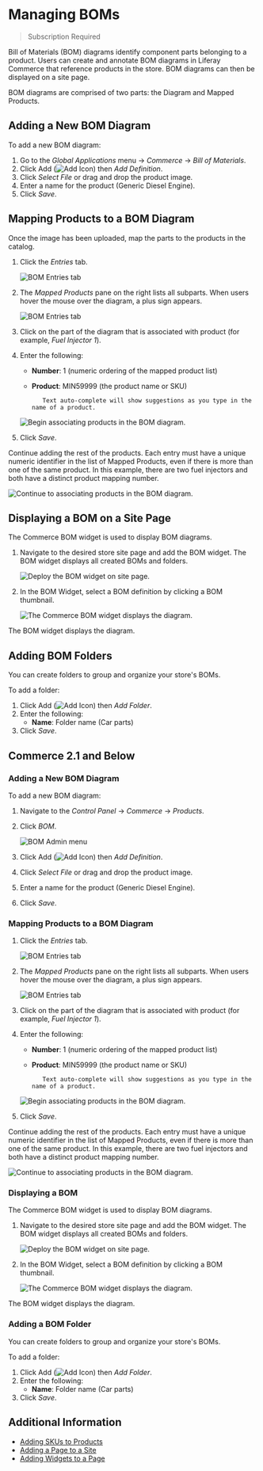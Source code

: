# Managing BOMs

> Subscription Required

Bill of Materials (BOM) diagrams identify component parts belonging to a product. Users can create and annotate BOM diagrams in Liferay Commerce that reference products in the store. BOM diagrams can then be displayed on a site page.

BOM diagrams are comprised of two parts: the Diagram and Mapped Products.

## Adding a New BOM Diagram

To add a new BOM diagram:

1. Go to the _Global Applications_ menu &rarr; _Commerce_ &rarr; _Bill of Materials_.
1. Click Add (![Add Icon](../../../images/icon-add.png)) then _Add Definition_.
1. Click _Select File_ or drag and drop the product image.
1. Enter a name for the product (Generic Diesel Engine).
1. Click _Save_.

## Mapping Products to a BOM Diagram

Once the image has been uploaded, map the parts to the products in the catalog.

1. Click the _Entries_ tab.

    ![BOM Entries tab](./managing-boms/images/02.png)

1. The _Mapped Products_ pane on the right lists all subparts. When users hover the mouse over the diagram, a plus sign appears.

    ![BOM Entries tab](./managing-boms/images/03.png)

1. Click on the part of the diagram that is associated with product (for example, _Fuel Injector 1_).

1. Enter the following:

    * **Number**: 1 (numeric ordering of the mapped product list)
    * **Product**: MIN59999 (the product name or SKU)

      ```tip::
         Text auto-complete will show suggestions as you type in the name of a product.
      ```

    ![Begin associating products in the BOM diagram.](./managing-boms/images/04.png)

1. Click _Save_.

Continue adding the rest of the products. Each entry must have a unique numeric identifier in the list of Mapped Products, even if there is more than one of the same product. In this example, there are two fuel injectors and both have a distinct product mapping number.

![Continue to associating products in the BOM diagram.](./managing-boms/images/05.png)

## Displaying a BOM on a Site Page

The Commerce BOM widget is used to display BOM diagrams.

1. Navigate to the desired store site page and add the BOM widget. The BOM widget displays all created BOMs and folders.

    ![Deploy the BOM widget on site page.](./managing-boms/images/06.png)

1. In the BOM Widget, select a BOM definition by clicking a BOM thumbnail.

    ![The Commerce BOM widget displays the diagram.](./managing-boms/images/07.png)

The BOM widget displays the diagram.

## Adding BOM Folders

You can create folders to group and organize your store's BOMs.

To add a folder:

1. Click Add (![Add Icon](../../../images/icon-add.png)) then _Add Folder_.
1. Enter the following:
    * **Name**: Folder name (Car parts)
1. Click _Save_.

## Commerce 2.1 and Below

### Adding a New BOM Diagram

To add a new BOM diagram:

1. Navigate to the _Control Panel_ &rarr; _Commerce_ &rarr; _Products_.
1. Click _BOM_.

    ![BOM Admin menu](./managing-boms/images/01.png)

1. Click Add (![Add Icon](../../../images/icon-add.png)) then _Add Definition_.
1. Click _Select File_ or drag and drop the product image.
1. Enter a name for the product (Generic Diesel Engine).
1. Click _Save_.

### Mapping Products to a BOM Diagram

1. Click the _Entries_ tab.

    ![BOM Entries tab](./managing-boms/images/02.png)

1. The _Mapped Products_ pane on the right lists all subparts. When users hover the mouse over the diagram, a plus sign appears.

    ![BOM Entries tab](./managing-boms/images/03.png)

1. Click on the part of the diagram that is associated with product (for example, _Fuel Injector 1_).

1. Enter the following:

    * **Number**: 1 (numeric ordering of the mapped product list)
    * **Product**: MIN59999 (the product name or SKU)

      ```tip::
         Text auto-complete will show suggestions as you type in the name of a product.
      ```

    ![Begin associating products in the BOM diagram.](./managing-boms/images/04.png)

1. Click _Save_.

Continue adding the rest of the products. Each entry must have a unique numeric identifier in the list of Mapped Products, even if there is more than one of the same product. In this example, there are two fuel injectors and both have a distinct product mapping number.

![Continue to associating products in the BOM diagram.](./managing-boms/images/05.png)

### Displaying a BOM

The Commerce BOM widget is used to display BOM diagrams.

1. Navigate to the desired store site page and add the BOM widget. The BOM widget displays all created BOMs and folders.

    ![Deploy the BOM widget on site page.](./managing-boms/images/06.png)

1. In the BOM Widget, select a BOM definition by clicking a BOM thumbnail.

    ![The Commerce BOM widget displays the diagram.](./managing-boms/images/07.png)

The BOM widget displays the diagram.

### Adding a BOM Folder

You can create folders to group and organize your store's BOMs.

To add a folder:

1. Click Add (![Add Icon](../../../images/icon-add.png)) then _Add Folder_.
1. Enter the following:
    * **Name**: Folder name (Car parts)
1. Click _Save_.

## Additional Information

* [Adding SKUs to Products](./adding-skus-to-products.md)
* [Adding a Page to a Site](https://learn.liferay.com/dxp/latest/en/site-building/creating-pages/adding-pages/adding-a-page-to-a-site.html)
* [Adding Widgets to a Page](https://learn.liferay.com/dxp/latest/en/site-building/creating-pages/using-widget-pages/adding-widgets-to-a-page.html)
